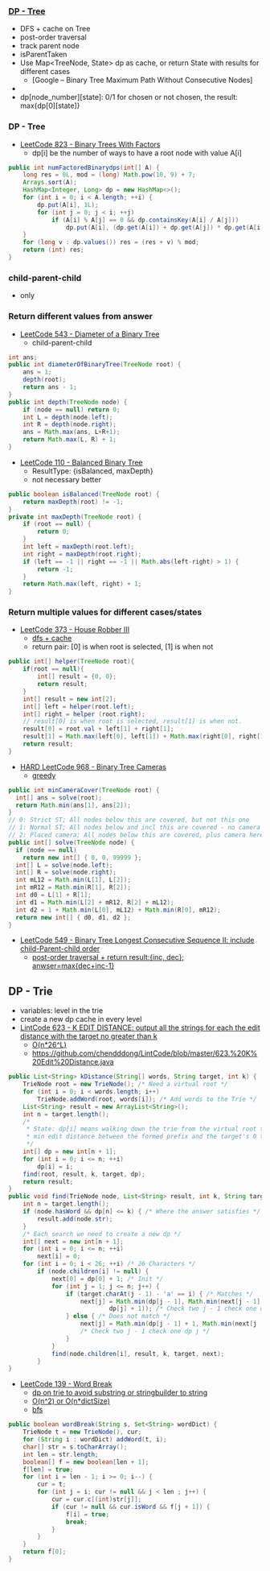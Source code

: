 ### [DP - Tree](https://www.commonlounge.com/discussion/8573ee40c4cb4673824c867715a5bc7b)
- DFS + cache on Tree
- post-order traversal
- track parent node
- isParentTaken
- Use Map<TreeNode, State> dp as cache, or return State with results for different cases
  - [Google – Binary Tree Maximum Path Without Consecutive Nodes]
- [](https://leetcode.com/problems/house-robber-iii/discuss/79330/Step-by-step-tackling-of-the-problem)
- dp[node_number][state]: 0/1 for chosen or not chosen, the result: max{dp[0][state]}


### DP - Tree
- [LeetCode 823 - Binary Trees With Factors]()
  - dp[i] be the number of ways to have a root node with value A[i]
```java
public int numFactoredBinarydps(int[] A) {
    long res = 0L, mod = (long) Math.pow(10, 9) + 7;
    Arrays.sort(A);
    HashMap<Integer, Long> dp = new HashMap<>();
    for (int i = 0; i < A.length; ++i) {
        dp.put(A[i], 1L);
        for (int j = 0; j < i; ++j)
            if (A[i] % A[j] == 0 && dp.containsKey(A[i] / A[j]))
                dp.put(A[i], (dp.get(A[i]) + dp.get(A[j]) * dp.get(A[i] / A[j])) % mod);
    }
    for (long v : dp.values()) res = (res + v) % mod;
    return (int) res;
}
```

### child-parent-child
- only

### Return different values from answer
- [LeetCode 543 - Diameter of a Binary Tree](https://leetcode.com/articles/diameter-of-binary-tree/)
  - child-parent-child
```Java
int ans;
public int diameterOfBinaryTree(TreeNode root) {
    ans = 1;
    depth(root);
    return ans - 1;
}
public int depth(TreeNode node) {
    if (node == null) return 0;
    int L = depth(node.left);
    int R = depth(node.right);
    ans = Math.max(ans, L+R+1);
    return Math.max(L, R) + 1;
}
```

- [LeetCode 110 - Balanced Binary Tree](https://www.jiuzhang.com/solutions/balanced-binary-tree/)
  - ResultType: {isBalanced, maxDepth}
  - not necessary better
```Java
public boolean isBalanced(TreeNode root) {
    return maxDepth(root) != -1;
}
private int maxDepth(TreeNode root) {
    if (root == null) {
        return 0;
    }
    int left = maxDepth(root.left);
    int right = maxDepth(root.right);
    if (left == -1 || right == -1 || Math.abs(left-right) > 1) {
        return -1;
    }
    return Math.max(left, right) + 1;
}
```

### Return multiple values for different cases/states
- [LeetCode 373 - House Robber III](https://leetcode.com/problems/house-robber-iii/discuss/79330/Step-by-step-tackling-of-the-problem)
  - [dfs + cache](https://leetcode.com/problems/house-robber-iii/discuss/79330/Step-by-step-tackling-of-the-problem)
  - return pair: [0] is when root is selected, [1] is when not
```java
public int[] helper(TreeNode root){
    if(root == null){
        int[] result = {0, 0};
        return result;
    }
    int[] result = new int[2];
    int[] left = helper(root.left);
    int[] right = helper (root.right);
    // result[0] is when root is selected, result[1] is when not. 
    result[0] = root.val + left[1] + right[1];
    result[1] = Math.max(left[0], left[1]) + Math.max(right[0], right[1]);
    return result;
}
```

- [HARD LeetCode 968 -  Binary Tree Cameras](https://leetcode.com/articles/binary-tree-cameras/)
  - [greedy](https://leetcode.com/problems/binary-tree-cameras/discuss/211180/JavaC%2B%2BPython-Greedy-DFS)
```java
public int minCameraCover(TreeNode root) {
  int[] ans = solve(root);
  return Math.min(ans[1], ans[2]);
}
// 0: Strict ST; All nodes below this are covered, but not this one
// 1: Normal ST; All nodes below and incl this are covered - no camera
// 2: Placed camera; All nodes below this are covered, plus camera here
public int[] solve(TreeNode node) {
  if (node == null)
    return new int[] { 0, 0, 99999 };
  int[] L = solve(node.left);
  int[] R = solve(node.right);
  int mL12 = Math.min(L[1], L[2]);
  int mR12 = Math.min(R[1], R[2]);
  int d0 = L[1] + R[1];
  int d1 = Math.min(L[2] + mR12, R[2] + mL12);
  int d2 = 1 + Math.min(L[0], mL12) + Math.min(R[0], mR12);
  return new int[] { d0, d1, d2 };
}
```

- [LeetCode 549 - Binary Tree Longest Consecutive Sequence II: include child-Parent-child order](https://www.jianshu.com/p/571b93217ee3)
  - [post-order traversal + return result:{inc, dec}; anwser=max{dec+inc-1}](https://www.jianshu.com/p/571b93217ee3)


## DP - Trie
- variables: level in the trie
- create a new dp cache in every level
- [LintCode 623 - K EDIT DISTANCE: output all the strings for each the edit distance with the target no greater than k](http://ninefu.github.io/blog/KEditDistance/)
  - [O(n*26^L)](https://www.jiuzhang.com/qa/9656/)
  - <https://github.com/chendddong/LintCode/blob/master/623.%20K%20Edit%20Distance.java>
  <!-- - dp[i] 表示从Trie的root节点走到当前node节点，形成的Prefix和 target的前i个字符的最小编辑距离 -->
```java
public List<String> kDistance(String[] words, String target, int k) {
    TrieNode root = new TrieNode(); /* Need a virtual root */
    for (int i = 0; i < words.length; i++)
        TrieNode.addWord(root, words[i]); /* Add words to the Trie */
    List<String> result = new ArrayList<String>();
    int n = target.length();
    /*
     * State: dp[i] means walking down the trie from the virtual root to the current node, the
     * min edit distance between the formed prefix and the target's 0 to ith characters.
     */
    int[] dp = new int[n + 1];
    for (int i = 0; i <= n; ++i)
        dp[i] = i;
    find(root, result, k, target, dp);
    return result;
}
public void find(TrieNode node, List<String> result, int k, String target, int[] dp) {
    int n = target.length();
    if (node.hasWord && dp[n] <= k) { /* Where the answer satisfies */
        result.add(node.str);
    }
    /* Each search we need to create a new dp */
    int[] next = new int[n + 1];
    for (int i = 0; i <= n; ++i)
        next[i] = 0;
    for (int i = 0; i < 26; ++i) /* 26 Characters */
        if (node.children[i] != null) {
            next[0] = dp[0] + 1; /* Init */
            for (int j = 1; j <= n; j++) {
                if (target.charAt(j - 1) - 'a' == i) { /* Matches */
                    next[j] = Math.min(dp[j - 1], Math.min(next[j - 1] + 1,
                            dp[j] + 1)); /* Check two j - 1 check one dp j */
                } else { /* Does not match */
                    next[j] = Math.min(dp[j - 1] + 1, Math.min(next[j - 1] + 1, dp[j] + 1));
                    /* Check two j - 1 check one dp j */
                }
            }
            find(node.children[i], result, k, target, next);
        }
}
```
- [LeetCode 139 - Word Break](https://leetcode.com/problems/word-break/discuss/43790/Java-implementation-using-DP-in-two-ways)
  - [dp on trie to avoid substring or stringbuilder to string](https://leetcode.com/problems/word-break/discuss/43790/java-implementation-using-dp-in-two-ways/43002)
  - [O(n^2) or O(n*dictSize)](https://www.cnblogs.com/lightwindy/p/8509053.html)
  - [bfs](https://leetcode.com/problems/word-break/discuss/43797/A-solution-using-BFS)
```java
public boolean wordBreak(String s, Set<String> wordDict) {
    TrieNode t = new TrieNode(), cur;
    for (String i : wordDict) addWord(t, i);
    char[] str = s.toCharArray();
    int len = str.length;
    boolean[] f = new boolean[len + 1];
    f[len] = true;
    for (int i = len - 1; i >= 0; i--) {
        cur = t;
        for (int j = i; cur != null && j < len ; j++) {
            cur = cur.c[(int)str[j]];
            if (cur != null && cur.isWord && f[j + 1]) {
                f[i] = true;
                break;
            }
        }
    }
    return f[0];
}
```